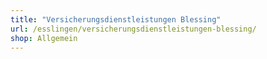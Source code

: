 ```yaml
---
title: "Versicherungsdienstleistungen Blessing"
url: /esslingen/versicherungsdienstleistungen-blessing/
shop: Allgemein
---
```

